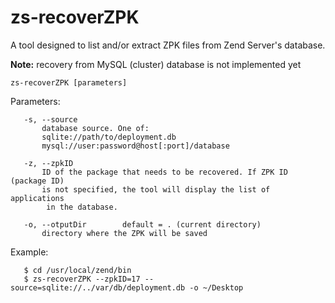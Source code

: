 # zs-recoverZPK

A tool designed to list and/or extract ZPK files from Zend Server's database.

**Note:** recovery from MySQL (cluster) database is not implemented yet

`zs-recoverZPK [parameters]`

Parameters:

       -s, --source
           database source. One of:
           sqlite://path/to/deployment.db
           mysql://user:password@host[:port]/database

       -z, --zpkID
           ID of the package that needs to be recovered. If ZPK ID (package ID)
           is not specified, the tool will display the list of applications
            in the database.

       -o, --otputDir        default = . (current directory)
           directory where the ZPK will be saved

Example:

       $ cd /usr/local/zend/bin
       $ zs-recoverZPK --zpkID=17 --source=sqlite://../var/db/deployment.db -o ~/Desktop
